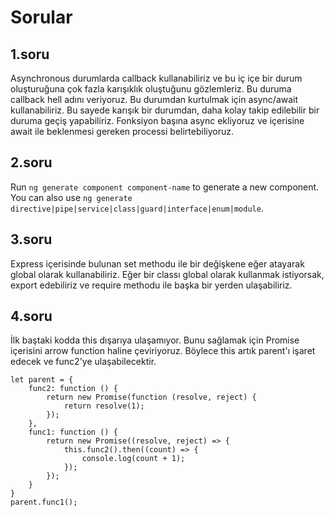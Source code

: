 # Sorular

## 1.soru

Asynchronous durumlarda callback kullanabiliriz ve bu iç içe bir durum oluşturuğuna çok fazla karışıklık oluştuğunu gözlemleriz. Bu duruma callback hell adını veriyoruz. Bu durumdan kurtulmak için async/await kullanabiliriz. Bu sayede karışık bir durumdan, daha kolay takip edilebilir bir duruma geçiş yapabiliriz. Fonksiyon başına async ekliyoruz ve içerisine await ile beklenmesi gereken processi belirtebiliyoruz.

## 2.soru

Run `ng generate component component-name` to generate a new component. You can also use `ng generate directive|pipe|service|class|guard|interface|enum|module`.

## 3.soru

Express içerisinde bulunan set methodu ile bir değişkene eğer atayarak global olarak kullanabiliriz. Eğer bir classı global olarak kullanmak istiyorsak, export edebiliriz ve require methodu ile başka bir yerden ulaşabiliriz.

## 4.soru

İlk baştaki kodda this dışarıya ulaşamıyor. Bunu sağlamak için Promise içerisini arrow function haline çeviriyoruz. Böylece this artık parent'ı işaret edecek ve func2'ye ulaşabilecektir.

```
let parent = {
    func2: function () {
        return new Promise(function (resolve, reject) {
            return resolve(1);
        });
    },
    func1: function () {
        return new Promise((resolve, reject) => {
            this.func2().then((count) => {
                console.log(count + 1);
            });
        });
    }
}
parent.func1();

```
